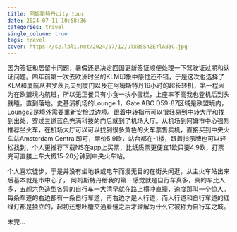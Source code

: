 ```yaml
---
title: 阿姆斯特丹city tour
date: 2024-07-11 10:58:36
categories: travel
single_column: true
tags: travel
cover: https://s2.loli.net/2024/07/12/uTxB5ShZEYlA83C.jpg
---
```


因为签证和居留卡问题，暑假还是决定回国更新签证顺便处理一下驾驶证过期和认证问题。四年前第一次去欧洲时坐的KLM印象中感觉还不错，于是这次也选择了KLM和厦航从弗罗茨瓦夫到厦门以及在阿姆斯特丹19小时的超长转机，第一程因为在欧盟境内航班，所以无正餐只有小食一块小蛋糕，上座率不高我也登机后到头就睡，直到落地。史基浦机场的Lounge 1，Gate ABC D59-87区域是欧盟境内，Lounge2是境外需要重新安检过边境。跟着中转指示可以很轻易到中转大厅和找到出处，穿过三道蓝色充满科技的门后就到了机场大厅。从机场到阿姆市中心强烈推荐坐火车，在机场大厅可以可以找到很多黄色的火车票售卖机，直接买到中央火车站Amsterdam Central即可，票价5.9欧，站台都在-1楼，跟着指示牌也可以轻松找到，个人更推荐下载NS在app上买票，比纸质票更便宜1欧只要4.9欧，打票完可直接上车大概15-20分钟到中央火车站。

个人喜欢徒步，于是并没有坐地铁或电车而漫无目的在街头闲逛，从主火车站出来后基本就是市中心了，
阿姆斯特丹给我的第一感觉就是自行车真多，真的车比人多，五颜六色造型各异的自行车一大清早就在路上横冲直撞，速度那叫一个惊人。每条车道的右边都有一条自行车道，再右边才是人行道，而人行道和自行车道的红绿灯都是独立的，起初还想吐槽交通看懂之后才理解为什么它被称为自行车之城。

未完...